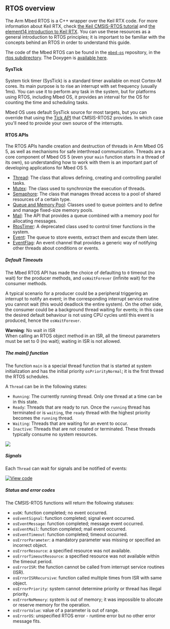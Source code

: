 <h2 id="rtos-api">RTOS overview</h2>

The Arm Mbed RTOS is a C++ wrapper over the Keil RTX code. For more information about Keil RTX, check [the Keil CMSIS-RTOS tutorial](https://github.com/ARM-software/CMSIS/raw/master/CMSIS/Documentation/RTX/CMSIS_RTOS_Tutorial.pdf) and [the element14 introduction to Keil RTX](https://www.element14.com/community/docs/DOC-46650/l/arm-keil-rtx-real-time-operating-system-overview). You can use these resources as a general introduction to RTOS principles; it is important to be familiar with the concepts behind an RTOS in order to understand this guide.

The code of the Mbed RTOS can be found in the [`mbed-os`](https://github.com/ARMmbed/mbed-os) repository, in the [rtos subdirectory](https://github.com/ARMmbed/mbed-os/tree/master/rtos). The Doxygen is [available here](https://docs.mbed.com/docs/mbed-os-api/en/mbed-os-5.6/api/group__rtos.html).

#### SysTick

System tick timer (SysTick) is a standard timer available on most Cortex-M cores. Its main purpose is to rise an interrupt with set frequency (usually 1ms). You can use it to perform any task in the system, but for platforms using RTOS, including Mbed OS, it provides an interval for the OS for counting the time and scheduling tasks.

Mbed OS uses default SysTick source for most targets, but you can override that using the [Tick API](http://arm-software.github.io/CMSIS_5/RTOS2/html/group__CMSIS__RTOS__TickAPI.html) that CMSIS-RTOS2 provides. In which case you'll need to provide your own source of the interrupts.

#### RTOS APIs

The RTOS APIs handle creation and destruction of threads in Arm Mbed OS 5, as well as mechanisms for safe interthread communication. Threads are a core component of Mbed OS 5 (even your `main` function starts in a thread of its own), so understanding how to work with them is an important part of developing applications for Mbed OS 5.

* [Thread](/docs/v5.4/reference/api-references.html#thread): The class that allows defining, creating and controlling parallel tasks.
* [Mutex](/docs/v5.4/reference/api-references.html#mutex): The class used to synchronize the execution of threads.
* [Semaphore](/docs/v5.4/reference/api-references.html#semaphore): The class that manages thread access to a pool of shared resources of a certain type.
* [Queue and Memory Pool](/docs/v5.4/reference/api-references.html#queue-and-memorypool): Classes used to queue pointers and to define and manage fixed-size memory pools.
* [Mail](/docs/v5.4/reference/api-references.html#mail): The API that provides a queue combined with a memory pool for allocating messages.
* [RtosTimer](/docs/v5.4/reference/api-references.html#rtostimer): A deprecated class used to control timer functions in the system.
* [Event](/docs/v5.4/reference/api-references.html#events): The queue to store events, extract them and excute them later.
* [EventFlag](https://os-doc-builder.test.mbed.com/docs/v5.4/reference/api-references.html#eventflags): An event channel that provides a generic way of notifying other threads about conditions or events.

##### Default Timeouts

The Mbed RTOS API has made the choice of defaulting to `0` timeout (no wait) for the producer methods, and `osWaitForever` (infinite wait) for the consumer methods.

A typical scenario for a producer could be a peripheral triggering an interrupt to notify an event; in the corresponding interrupt service routine you cannot wait (this would deadlock the entire system). On the other side, the consumer could be a background thread waiting for events; in this case the desired default behaviour is not using CPU cycles until this event is produced, hence the `osWaitForever`.

<span class="warnings">**Warning**: No wait in ISR </br> When calling an RTOS object method in an ISR, all the timeout parameters must be set to 0 (no wait); waiting in ISR is not allowed. </span>

##### The main() function

The function `main` is a special thread function that is started at system initialization and has the initial priority `osPriorityNormal`; it is the first thread the RTOS schedules.

A `Thread` can be in the following states:

* `Running`: The currently running thread. Only one thread at a time can be in this state.
* `Ready`: Threads that are ready to run. Once the ``running`` thread has terminated or is `waiting`, the `ready` thread with the highest priority becomes the `running` thread.
* `Waiting`: Threads that are waiting for an event to occur.
* `Inactive`: Threads that are not created or terminated. These threads typically consume no system resources.

<span class="images">![](https://s3-us-west-2.amazonaws.com/mbed-os-docs-images/thread_status.png)</span>

##### Signals

Each `Thread` can wait for signals and be notified of events:

[![View code](https://www.mbed.com/embed/?url=https://developer.mbed.org/teams/mbed_example/code/rtos_signals/)](https://developer.mbed.org/teams/mbed_example/code/rtos_signals/file/476186ff82cf/main.cpp)


##### Status and error codes

The CMSIS-RTOS functions will return the following statuses:

* `osOK`: function completed; no event occurred.
* `osEventSignal`: function completed; signal event occurred.
* `osEventMessage`: function completed; message event occurred.
* `osEventMail`: function completed; mail event occurred.
* `osEventTimeout`: function completed; timeout occurred.
* `osErrorParameter`: a mandatory parameter was missing or specified an incorrect object.
* `osErrorResource`: a specified resource was not available.
* `osErrorTimeoutResource`:  a specified resource was not available within the timeout period.
* `osErrorISR`: the function cannot be called from interrupt service routines (ISR).
* `osErrorISRRecursive`: function called multiple times from ISR with same object.
* `osErrorPriority`: system cannot determine priority or thread has illegal priority.
* `osErrorNoMemory`: system is out of memory; it was impossible to allocate or reserve memory for the operation.
* `osErrorValue`: value of a parameter is out of range.
* `osErrorOS`: unspecified RTOS error - runtime error but no other error message fits.
